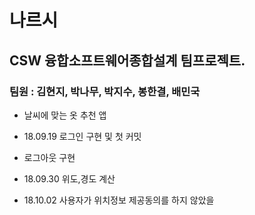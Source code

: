 # 나르시
## CSW 융합소프트웨어종합설계 팀프로젝트.
### 팀원 : 김현지, 박나무, 박지수, 봉한결, 배민국

* 날씨에 맞는 옷 추천 앱

* 18.09.19 로그인 구현 및 첫 커밋
* 로그아웃 구현


* 18.09.30 위도,경도 계산 

* 18.10.02 사용자가 위치정보 제공동의를 하지 않았을 
